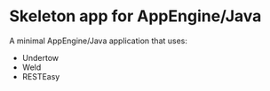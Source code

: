 # Skeleton app for AppEngine/Java

A minimal AppEngine/Java application that uses:

* Undertow
* Weld
* RESTEasy